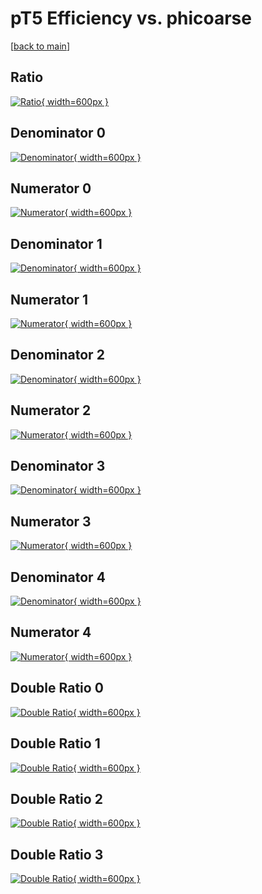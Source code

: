 # pT5 Efficiency vs. phicoarse

[[back to main](./)]



## Ratio

[![Ratio](../mtv/var/pT5_xtr_321_-1_eff_phicoarse.png){ width=600px }](../mtv/var/pT5_xtr_321_-1_eff_phicoarse.pdf)

## Denominator 0

[![Denominator](../mtv/den/pT5_xtr_321_-1_eff_phicoarse_den0.png){ width=600px }](../mtv/den/pT5_xtr_321_-1_eff_phicoarse_den0.pdf)

## Numerator 0

[![Numerator](../mtv/num/pT5_xtr_321_-1_eff_phicoarse_num0.png){ width=600px }](../mtv/num/pT5_xtr_321_-1_eff_phicoarse_num0.pdf)

## Denominator 1

[![Denominator](../mtv/den/pT5_xtr_321_-1_eff_phicoarse_den1.png){ width=600px }](../mtv/den/pT5_xtr_321_-1_eff_phicoarse_den1.pdf)

## Numerator 1

[![Numerator](../mtv/num/pT5_xtr_321_-1_eff_phicoarse_num1.png){ width=600px }](../mtv/num/pT5_xtr_321_-1_eff_phicoarse_num1.pdf)

## Denominator 2

[![Denominator](../mtv/den/pT5_xtr_321_-1_eff_phicoarse_den2.png){ width=600px }](../mtv/den/pT5_xtr_321_-1_eff_phicoarse_den2.pdf)

## Numerator 2

[![Numerator](../mtv/num/pT5_xtr_321_-1_eff_phicoarse_num2.png){ width=600px }](../mtv/num/pT5_xtr_321_-1_eff_phicoarse_num2.pdf)

## Denominator 3

[![Denominator](../mtv/den/pT5_xtr_321_-1_eff_phicoarse_den3.png){ width=600px }](../mtv/den/pT5_xtr_321_-1_eff_phicoarse_den3.pdf)

## Numerator 3

[![Numerator](../mtv/num/pT5_xtr_321_-1_eff_phicoarse_num3.png){ width=600px }](../mtv/num/pT5_xtr_321_-1_eff_phicoarse_num3.pdf)

## Denominator 4

[![Denominator](../mtv/den/pT5_xtr_321_-1_eff_phicoarse_den4.png){ width=600px }](../mtv/den/pT5_xtr_321_-1_eff_phicoarse_den4.pdf)

## Numerator 4

[![Numerator](../mtv/num/pT5_xtr_321_-1_eff_phicoarse_num4.png){ width=600px }](../mtv/num/pT5_xtr_321_-1_eff_phicoarse_num4.pdf)

## Double Ratio 0

[![Double Ratio](../mtv/ratio/pT5_xtr_321_-1_eff_phicoarse_ratio0.png){ width=600px }](../mtv/ratio/pT5_xtr_321_-1_eff_phicoarse_ratio0.pdf)

## Double Ratio 1

[![Double Ratio](../mtv/ratio/pT5_xtr_321_-1_eff_phicoarse_ratio1.png){ width=600px }](../mtv/ratio/pT5_xtr_321_-1_eff_phicoarse_ratio1.pdf)

## Double Ratio 2

[![Double Ratio](../mtv/ratio/pT5_xtr_321_-1_eff_phicoarse_ratio2.png){ width=600px }](../mtv/ratio/pT5_xtr_321_-1_eff_phicoarse_ratio2.pdf)

## Double Ratio 3

[![Double Ratio](../mtv/ratio/pT5_xtr_321_-1_eff_phicoarse_ratio3.png){ width=600px }](../mtv/ratio/pT5_xtr_321_-1_eff_phicoarse_ratio3.pdf)

